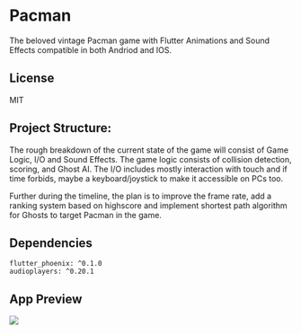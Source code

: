 # Pacman

The beloved vintage Pacman game with Flutter Animations and Sound Effects compatible in both Andriod and IOS.

## License
MIT

  
## Project Structure: 
The rough breakdown of the current state of the game will consist of 
Game Logic, I/O and Sound Effects. The game logic consists of collision 
detection, scoring, and Ghost AI. The I/O includes mostly interaction 
with touch and if time forbids, maybe a keyboard/joystick to make it accessible 
on PCs too.  
  
Further during the timeline, the plan is to improve the frame rate, add a 
ranking system based on highscore and implement shortest path 
algorithm for Ghosts to target Pacman in the game. 

  
## Dependencies
    flutter_phoenix: ^0.1.0
    audioplayers: ^0.20.1

  
## App Preview
<img src="https://media.giphy.com/media/R5IwB9VhawKp8Fv4mg/giphy.gif"/>
